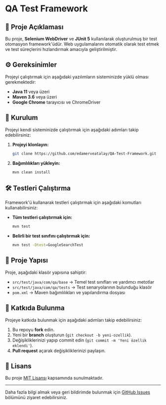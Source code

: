 # QA Test Framework

## 📌 Proje Açıklaması
Bu proje, **Selenium WebDriver** ve **JUnit 5** kullanılarak oluşturulmuş bir test otomasyon framework'üdür. Web uygulamalarını otomatik olarak test etmek ve test süreçlerini hızlandırmak amacıyla geliştirilmiştir.

## ⚙️ Gereksinimler
Projeyi çalıştırmak için aşağıdaki yazılımların sisteminizde yüklü olması gerekmektedir:

- **Java 11** veya üzeri
- **Maven 3.6** veya üzeri
- **Google Chrome** tarayıcısı ve ChromeDriver

## 🚀 Kurulum
Projeyi kendi sisteminizde çalıştırmak için aşağıdaki adımları takip edebilirsiniz:

1. **Projeyi klonlayın:**
   ```bash
   git clone https://github.com/edamerveatalay/QA-Test-Framework.git
   ```
2. **Bağımlılıkları yükleyin:**
   ```bash
   mvn clean install
   ```

## 🛠️ Testleri Çalıştırma
Framework'ü kullanarak testleri çalıştırmak için aşağıdaki komutları kullanabilirsiniz:

- **Tüm testleri çalıştırmak için:**
   ```bash
   mvn test
   ```
- **Belirli bir test sınıfını çalıştırmak için:**
   ```bash
   mvn test -Dtest=GoogleSearchTest
   ```

## 📂 Proje Yapısı
Proje, aşağıdaki klasör yapısına sahiptir:

- `src/test/java/com/qa/base` → Temel test sınıfları ve yardımcı metotlar
- `src/test/java/com/qa/tests` → Test senaryolarının bulunduğu klasör
- `pom.xml` → Maven bağımlılıkları ve yapılandırma dosyası

## 📌 Katkıda Bulunma
Projeye katkıda bulunmak için aşağıdaki adımları takip edebilirsiniz:
1. Bu repoyu **fork** edin.
2. Yeni bir **branch** oluşturun (`git checkout -b yeni-ozellik`).
3. Değişikliklerinizi yapıp commit edin (`git commit -m 'Yeni özellik eklendi'`).
4. **Pull request** açarak değişikliklerinizi paylaşın.

## 📜 Lisans
Bu proje [MIT Lisansı](LICENSE) kapsamında sunulmaktadır.

---
Daha fazla bilgi almak veya geri bildirimde bulunmak için [GitHub Issues](https://github.com/edamerveatalay/QA-Test-Framework/issues) bölümünü ziyaret edebilirsiniz.

